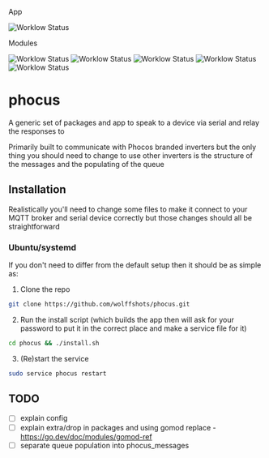 App

![Worklow Status](https://github.com/wolffshots/phocus/actions/workflows/go.yml/badge.svg)

Modules

![Worklow Status](https://github.com/wolffshots/phocus_mqtt/actions/workflows/go.yml/badge.svg)
![Worklow Status](https://github.com/wolffshots/phocus_sensors/actions/workflows/go.yml/badge.svg)
![Worklow Status](https://github.com/wolffshots/phocus_serial/actions/workflows/go.yml/badge.svg)
![Worklow Status](https://github.com/wolffshots/phocus_messages/actions/workflows/go.yml/badge.svg)
![Worklow Status](https://github.com/wolffshots/phocus_crc/actions/workflows/go.yml/badge.svg)

# phocus

A generic set of packages and app to speak to a device via serial and relay the responses to

Primarily built to communicate with Phocos branded inverters but the only thing you should need to change to use other inverters is the structure of the messages and the populating of the queue

## Installation

Realistically you'll need to change some files to make it connect to your MQTT broker and serial device correctly but those changes should all be straightforward

### Ubuntu/systemd
If you don't need to differ from the default setup then it should be as simple as:

1. Clone the repo

```sh
git clone https://github.com/wolffshots/phocus.git
```

2. Run the install script (which builds the app then will ask for your password to put it in the correct place and make a service file for it)

```sh
cd phocus && ./install.sh
```

3. (Re)start the service

```sh
sudo service phocus restart
```

## TODO
- [ ] explain config
- [ ] explain extra/drop in packages and using gomod replace - https://go.dev/doc/modules/gomod-ref
- [ ] separate queue population into phocus_messages

